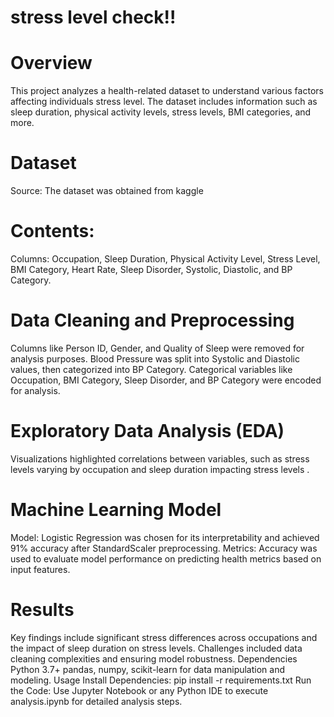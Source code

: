 # stress level check!!
# Overview
This project analyzes a health-related dataset to understand various factors affecting individuals stress level. The dataset includes information such as sleep duration, physical activity levels, stress levels, BMI categories, and more.

# Dataset
Source: The dataset was obtained from kaggle

# Contents:
Columns: Occupation, Sleep Duration, Physical Activity Level, Stress Level, BMI Category, Heart Rate, Sleep Disorder, Systolic, Diastolic, and BP Category.

# Data Cleaning and Preprocessing
Columns like Person ID, Gender, and Quality of Sleep were removed for analysis purposes.
Blood Pressure was split into Systolic and Diastolic values, then categorized into BP Category.
Categorical variables like Occupation, BMI Category, Sleep Disorder, and BP Category were encoded for analysis.
# Exploratory Data Analysis (EDA)
Visualizations highlighted correlations between variables, such as stress levels varying by occupation and sleep duration impacting stress levels .
# Machine Learning Model
Model: Logistic Regression was chosen for its interpretability and achieved 91% accuracy after StandardScaler preprocessing.
Metrics: Accuracy was used to evaluate model performance on predicting health metrics based on input features.
# Results
Key findings include significant stress differences across occupations and the impact of sleep duration on stress levels.
Challenges included data cleaning complexities and ensuring model robustness.
Dependencies
Python 3.7+
pandas, numpy, scikit-learn for data manipulation and modeling.
Usage
Install Dependencies: pip install -r requirements.txt
Run the Code: Use Jupyter Notebook or any Python IDE to execute analysis.ipynb for detailed analysis steps.
